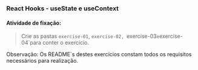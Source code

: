 ### React Hooks - useState e useContext

####  Atividade de fixação:
> Crie as pastas `exercise-01`, `exercise-02, `exercise-03` e `exercise-04`para conter o exercício.

Observação: Os README`s destes exercícios constam todos os requisitos necessários para realização.


